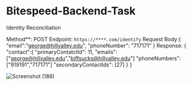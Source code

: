 # Bitespeed-Backend-Task
Identity Reconciliation 

Method**: POST
Endpoint: `https://****.com/identify`
Request Body:{
"email":"george@hillvalley.edu",
"phoneNumber": "717171"
}
Response:	{
		"contact":{
			"primaryContatctId": 11,
			"emails": ["george@hillvalley.edu","biffsucks@hillvalley.edu"]
			"phoneNumbers": ["919191","717171"]
			"secondaryContactIds": [27]
		}
	}

![Screenshot (186)](https://github.com/Rohith2050/Bitespeed-Backend-Task/assets/87187293/a786b602-674f-498e-bb6f-3fb637b77a0e)
